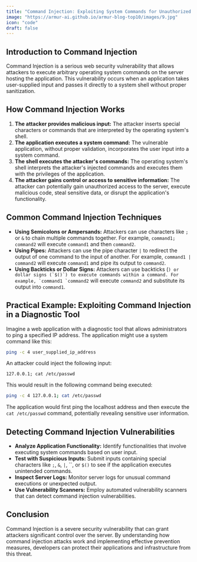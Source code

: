 ```yaml
---
title: "Command Injection: Exploiting System Commands for Unauthorized Access"
image: "https://armur-ai.github.io/armur-blog-top10/images/9.jpg"
icon: "code"
draft: false
---
```

## Introduction to Command Injection

Command Injection is a serious web security vulnerability that allows attackers to execute arbitrary operating system commands on the server hosting the application. This vulnerability occurs when an application takes user-supplied input and passes it directly to a system shell without proper sanitization.

## How Command Injection Works

1. **The attacker provides malicious input:** The attacker inserts special characters or commands that are interpreted by the operating system's shell. 
2. **The application executes a system command:** The vulnerable application, without proper validation, incorporates the user input into a system command.
3. **The shell executes the attacker's commands:** The operating system's shell interprets the attacker's injected commands and executes them with the privileges of the application.
4. **The attacker gains control or access to sensitive information:** The attacker can potentially gain unauthorized access to the server, execute malicious code, steal sensitive data, or disrupt the application's functionality.


## Common Command Injection Techniques

* **Using Semicolons or Ampersands:**  Attackers can use characters like `;` or `&` to chain multiple commands together. For example, `command1; command2` will execute `command1` and then `command2`.
* **Using Pipes:** Attackers can use the pipe character `|` to redirect the output of one command to the input of another. For example, `command1 | command2` will execute `command1` and pipe its output to `command2`.
* **Using Backticks or Dollar Signs:**  Attackers can use backticks (``) or dollar signs (`$()`) to execute commands within a command. For example, `command1 `command2`` will execute `command2` and substitute its output into `command1`.


## Practical Example: Exploiting Command Injection in a Diagnostic Tool

Imagine a web application with a diagnostic tool that allows administrators to ping a specified IP address. The application might use a system command like this:

```bash
ping -c 4 user_supplied_ip_address
```

An attacker could inject the following input:

```
127.0.0.1; cat /etc/passwd
```

This would result in the following command being executed:

```bash
ping -c 4 127.0.0.1; cat /etc/passwd
```

The application would first ping the localhost address and then execute the `cat /etc/passwd` command, potentially revealing sensitive user information.


## Detecting Command Injection Vulnerabilities

* **Analyze Application Functionality:**  Identify functionalities that involve executing system commands based on user input.
* **Test with Suspicious Inputs:**  Submit inputs containing special characters like `;`, `&`, `|`, ``, or `$()` to see if the application executes unintended commands.
* **Inspect Server Logs:**  Monitor server logs for unusual command executions or unexpected output.
* **Use Vulnerability Scanners:**  Employ automated vulnerability scanners that can detect command injection vulnerabilities.


## Conclusion

Command Injection is a severe security vulnerability that can grant attackers significant control over the server. By understanding how command injection attacks work and implementing effective prevention measures, developers can protect their applications and infrastructure from this threat.